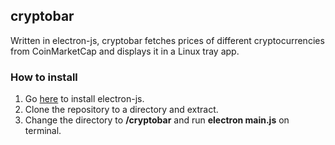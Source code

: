 ## cryptobar
Written in electron-js, cryptobar fetches prices of different cryptocurrencies from CoinMarketCap and displays it in a Linux
tray app.

### How to install
1. Go [here](https://electronjs.org/docs/tutorial/installation) to install electron-js.
2. Clone the repository to a directory and extract.
3. Change the directory to **/cryptobar** and run **electron main.js** on terminal.
